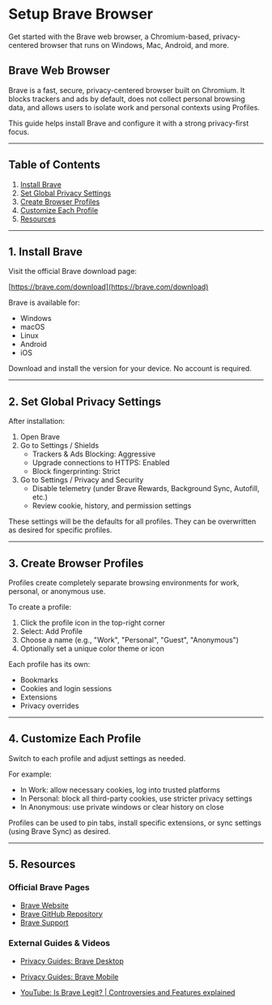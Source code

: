 # Setup Brave Browser

Get started with the Brave web browser, a Chromium-based, privacy-centered browser that runs on Windows, Mac, Android, and more.

## Brave Web Browser

Brave is a fast, secure, privacy-centered browser built on Chromium.
It blocks trackers and ads by default, does not collect personal browsing data, and allows users to isolate work and personal contexts using Profiles.

This guide helps install Brave and configure it with a strong privacy-first focus.

---

## Table of Contents

1. [Install Brave](#1-install-brave)
2. [Set Global Privacy Settings](#2-set-global-privacy-settings)
3. [Create Browser Profiles](#3-create-browser-profiles)
4. [Customize Each Profile](#4-customize-each-profile)
5. [Resources](#5-resources)

---

## 1. Install Brave

Visit the official Brave download page:

[https://brave.com/download](https://brave.com/download)

Brave is available for:
- Windows
- macOS
- Linux
- Android
- iOS

Download and install the version for your device. No account is required.

---

## 2. Set Global Privacy Settings

After installation:

1. Open Brave
2. Go to Settings / Shields
   - Trackers & Ads Blocking: Aggressive
   - Upgrade connections to HTTPS: Enabled
   - Block fingerprinting: Strict
3. Go to Settings / Privacy and Security
   - Disable telemetry (under Brave Rewards, Background Sync, Autofill, etc.)
   - Review cookie, history, and permission settings

These settings will be the defaults for all profiles. They can be overwritten as desired for specific profiles.

---

## 3. Create Browser Profiles

Profiles create completely separate browsing environments for work, personal, or anonymous use.

To create a profile:

1. Click the profile icon in the top-right corner
2. Select: Add Profile
3. Choose a name (e.g., "Work", "Personal", "Guest", "Anonymous")
4. Optionally set a unique color theme or icon

Each profile has its own:
- Bookmarks
- Cookies and login sessions
- Extensions
- Privacy overrides

---

## 4. Customize Each Profile

Switch to each profile and adjust settings as needed.

For example:
- In Work: allow necessary cookies, log into trusted platforms
- In Personal: block all third-party cookies, use stricter privacy settings
- In Anonymous: use private windows or clear history on close

Profiles can be used to pin tabs, install specific extensions, or sync settings (using Brave Sync) as desired.

---

## 5. Resources

### Official Brave Pages
- [Brave Website](https://brave.com/)
- [Brave GitHub Repository](https://github.com/brave/brave-browser)
- [Brave Support](https://support.brave.com/)

### External Guides & Videos
- [Privacy Guides: Brave Desktop](https://www.privacyguides.org/en/desktop-browsers/#brave)
- [Privacy Guides: Brave Mobile](https://www.privacyguides.org/en/mobile-browsers/#brave)

- [YouTube: Is Brave Legit? | Controversies and Features explained](https://www.youtube.com/watch?v=NxpQ013nqc4)

